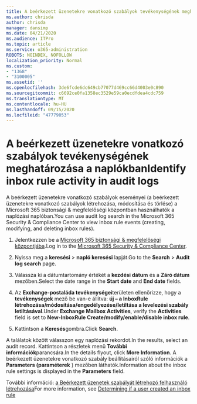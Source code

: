 ```yaml
---
title: A beérkezett üzenetekre vonatkozó szabályok tevékenységének meghatározása a naplókban
ms.author: chrisda
author: chrisda
manager: dansimp
ms.date: 04/21/2020
ms.audience: ITPro
ms.topic: article
ms.service: o365-administration
ROBOTS: NOINDEX, NOFOLLOW
localization_priority: Normal
ms.custom:
- "1368"
- "3100005"
ms.assetid: ''
ms.openlocfilehash: 3de6fcde6dc649cb77077d469cc66d4003e0c890
ms.sourcegitcommit: c6692ce0fa1358ec3529e59ca0ecdfdea4cdc759
ms.translationtype: MT
ms.contentlocale: hu-HU
ms.lasthandoff: 09/15/2020
ms.locfileid: "47779053"
---
```

# <a name="identify-inbox-rule-activity-in-audit-logs"></a><span data-ttu-id="861c5-102">A beérkezett üzenetekre vonatkozó szabályok tevékenységének meghatározása a naplókban</span><span class="sxs-lookup"><span data-stu-id="861c5-102">Identify inbox rule activity in audit logs</span></span>

<span data-ttu-id="861c5-103">A beérkezett üzenetekre vonatkozó szabályok eseményei (a beérkezett üzenetekre vonatkozó szabályok létrehozása, módosítása és törlése) a Microsoft 365 biztonsági & megfelelőségi központban használhatók a naplózási naplóban.</span><span class="sxs-lookup"><span data-stu-id="861c5-103">You can use audit log search in the Microsoft 365 Security & Compliance Center to view inbox rule events (creating, modifying, and deleting inbox rules).</span></span>

1. <span data-ttu-id="861c5-104">Jelentkezzen be a [Microsoft 365 biztonsági & megfelelőségi központjába](https://protection.office.com/).</span><span class="sxs-lookup"><span data-stu-id="861c5-104">Log in to the [Microsoft 365 Security & Compliance Center](https://protection.office.com/).</span></span>

2. <span data-ttu-id="861c5-105">Nyissa meg a **keresési**  >  **napló keresési** lapját.</span><span class="sxs-lookup"><span data-stu-id="861c5-105">Go to the **Search** > **Audit log search** page.</span></span>

3. <span data-ttu-id="861c5-106">Válassza ki a dátumtartomány értékét a **kezdési dátum** és a **Záró dátum** mezőben.</span><span class="sxs-lookup"><span data-stu-id="861c5-106">Select the date range in the **Start date** and **End date** fields.</span></span>

4. <span data-ttu-id="861c5-107">Az **Exchange-postaláda tevékenységei**területen ellenőrizze, hogy a **tevékenységek** mező be van-e állítva: **új – a InboxRule létrehozása/módosítása/engedélyezése/letiltása a levelezési szabály letiltásával**.</span><span class="sxs-lookup"><span data-stu-id="861c5-107">Under **Exchange Mailbox Activities**, verify the **Activities** field is set to **New-InboxRule Create/modify/enable/disable inbox rule**.</span></span>

5. <span data-ttu-id="861c5-108">Kattintson a **Keresés**gombra.</span><span class="sxs-lookup"><span data-stu-id="861c5-108">Click **Search**.</span></span>

<span data-ttu-id="861c5-109">A találatok között válasszon egy naplózási rekordot.</span><span class="sxs-lookup"><span data-stu-id="861c5-109">In the results, select an audit record.</span></span> <span data-ttu-id="861c5-110">Kattintson a részletek menü **További információk**parancsára.</span><span class="sxs-lookup"><span data-stu-id="861c5-110">In the details flyout, click **More Information**.</span></span> <span data-ttu-id="861c5-111">A beérkezett üzenetekre vonatkozó szabály beállításairól szóló információk a **Parameters (paraméterek** ) mezőben láthatók.</span><span class="sxs-lookup"><span data-stu-id="861c5-111">Information about the inbox rule settings is displayed in the **Parameters** field.</span></span>

<span data-ttu-id="861c5-112">További információ: [a Beérkezett üzenetek szabályát létrehozó felhasználó létrehozása](https://docs.microsoft.com//office365/securitycompliance/auditing-troubleshooting-scenarios#determining-if-a-user-created-an-inbox-rule)</span><span class="sxs-lookup"><span data-stu-id="861c5-112">For more information, see [Determining if a user created an inbox rule](https://docs.microsoft.com//office365/securitycompliance/auditing-troubleshooting-scenarios#determining-if-a-user-created-an-inbox-rule)</span></span>
